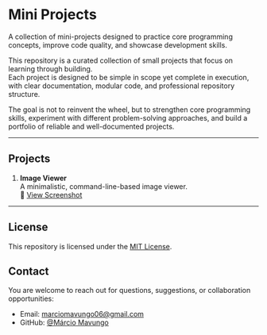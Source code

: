 # Mini Projects

A collection of mini-projects designed to practice core programming concepts, improve code quality, and showcase development skills.  

This repository is a curated collection of small projects that focus on learning through building.  
Each project is designed to be simple in scope yet complete in execution, with clear documentation, modular code, and professional repository structure.  

The goal is not to reinvent the wheel, but to strengthen core programming skills, experiment with different problem-solving approaches, and build a portfolio of reliable and well-documented projects.

---

## Projects

1. **Image Viewer**  
   A minimalistic, command-line-based image viewer.  
   📸 [View Screenshot](python/image_viewer/assets/0.jpg)

---

## License

This repository is licensed under the [MIT License](./LICENSE).

## Contact

You are welcome to reach out for questions, suggestions, or collaboration opportunities:

- Email: marciomavungo06@gmail.com  
- GitHub: [@Márcio Mavungo](https://github.com/marciomavungo)
